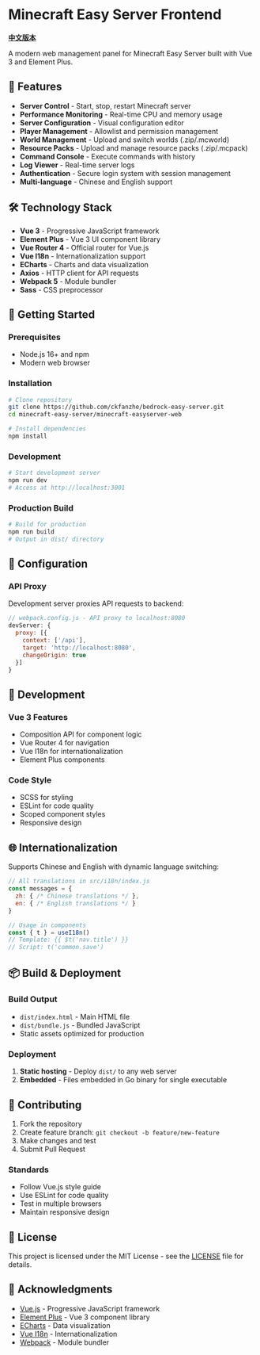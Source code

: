 # Minecraft Easy Server Frontend

**[中文版本](README_CN.md)**

A modern web management panel for Minecraft Easy Server built with Vue 3 and Element Plus.

## 🚀 Features

- **Server Control** - Start, stop, restart Minecraft server
- **Performance Monitoring** - Real-time CPU and memory usage
- **Server Configuration** - Visual configuration editor
- **Player Management** - Allowlist and permission management
- **World Management** - Upload and switch worlds (.zip/.mcworld)
- **Resource Packs** - Upload and manage resource packs (.zip/.mcpack)
- **Command Console** - Execute commands with history
- **Log Viewer** - Real-time server logs
- **Authentication** - Secure login system with session management
- **Multi-language** - Chinese and English support

## 🛠️ Technology Stack

- **Vue 3** - Progressive JavaScript framework
- **Element Plus** - Vue 3 UI component library
- **Vue Router 4** - Official router for Vue.js
- **Vue I18n** - Internationalization support
- **ECharts** - Charts and data visualization
- **Axios** - HTTP client for API requests
- **Webpack 5** - Module bundler
- **Sass** - CSS preprocessor


## 🚀 Getting Started

### Prerequisites

- Node.js 16+ and npm
- Modern web browser

### Installation

```bash
# Clone repository
git clone https://github.com/ckfanzhe/bedrock-easy-server.git
cd minecraft-easy-server/minecraft-easyserver-web

# Install dependencies
npm install
```

### Development

```bash
# Start development server
npm run dev
# Access at http://localhost:3001
```

### Production Build

```bash
# Build for production
npm run build
# Output in dist/ directory
```

## 🔧 Configuration

### API Proxy

Development server proxies API requests to backend:

```javascript
// webpack.config.js - API proxy to localhost:8080
devServer: {
  proxy: [{
    context: ['/api'],
    target: 'http://localhost:8080',
    changeOrigin: true
  }]
}
```

## 🧪 Development

### Vue 3 Features
- Composition API for component logic
- Vue Router 4 for navigation
- Vue I18n for internationalization
- Element Plus components

### Code Style
- SCSS for styling
- ESLint for code quality
- Scoped component styles
- Responsive design

## 🌐 Internationalization

Supports Chinese and English with dynamic language switching:

```javascript
// All translations in src/i18n/index.js
const messages = {
  zh: { /* Chinese translations */ },
  en: { /* English translations */ }
}

// Usage in components
const { t } = useI18n()
// Template: {{ $t('nav.title') }}
// Script: t('common.save')
```

## 📦 Build & Deployment

### Build Output
- `dist/index.html` - Main HTML file
- `dist/bundle.js` - Bundled JavaScript
- Static assets optimized for production

### Deployment
1. **Static hosting** - Deploy `dist/` to any web server
2. **Embedded** - Files embedded in Go binary for single executable

## 🤝 Contributing

1. Fork the repository
2. Create feature branch: `git checkout -b feature/new-feature`
3. Make changes and test
4. Submit Pull Request

### Standards
- Follow Vue.js style guide
- Use ESLint for code quality
- Test in multiple browsers
- Maintain responsive design

## 📄 License

This project is licensed under the MIT License - see the [LICENSE](../LICENSE) file for details.

## 🙏 Acknowledgments

- [Vue.js](https://vuejs.org/) - Progressive JavaScript framework
- [Element Plus](https://element-plus.org/) - Vue 3 component library
- [ECharts](https://echarts.apache.org/) - Data visualization
- [Vue I18n](https://vue-i18n.intlify.dev/) - Internationalization
- [Webpack](https://webpack.js.org/) - Module bundler